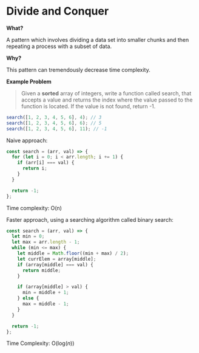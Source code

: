# Divide and Conquer

**What?**

A pattern which involves dividing a data set into smaller chunks and then repeating a process with a subset of data.

**Why?**

This pattern can tremendously decrease time complexity.

**Example Problem**

> Given a **sorted** array of integers, write a function called search, that accepts a value and returns the index where the value passed to the function is located. If the value is not found, return -1.

```js
search([1, 2, 3, 4, 5, 6], 4); // 3
search([1, 2, 3, 4, 5, 6], 6); // 5
search([1, 2, 3, 4, 5, 6], 11); // -1
```

Naive approach:

```js
const search = (arr, val) => {
  for (let i = 0; i < arr.length; i += 1) {
    if (arr[i] === val) {
      return i;
    }
  }

  return -1;
};
```

Time complexity: O(n)

Faster approach, using a searching algorithm called binary search:

```js
const search = (arr, val) => {
  let min = 0;
  let max = arr.length - 1;
  while (min <= max) {
    let middle = Math.floor((min + max) / 2);
    let currElem = array[middle];
    if (array[middle] === val) {
      return middle;
    }

    if (array[middle] > val) {
      min = middle + 1;
    } else {
      max = middle - 1;
    }
  }

  return -1;
};
```

Time Complexity: O(log(_n_))
